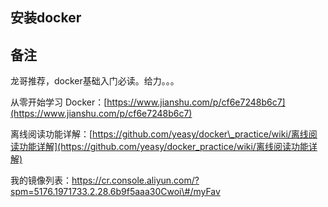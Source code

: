 ## 安装docker

## 

## 备注

龙哥推荐，docker基础入门必读。给力。。。

从零开始学习 Docker：[https://www.jianshu.com/p/cf6e7248b6c7](https://www.jianshu.com/p/cf6e7248b6c7)

离线阅读功能详解：[https://github.com/yeasy/docker\_practice/wiki/离线阅读功能详解](https://github.com/yeasy/docker_practice/wiki/离线阅读功能详解)

我的镜像列表：https://cr.console.aliyun.com/?spm=5176.1971733.2.28.6b9f5aaa30Cwoi\#/myFav

